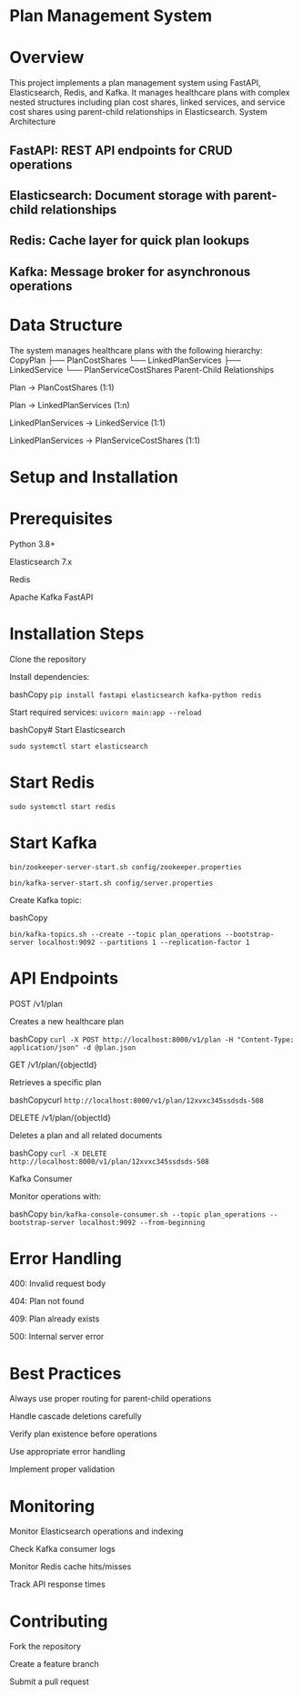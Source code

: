 





# Plan Management System
# Overview
This project implements a  plan management system using FastAPI, Elasticsearch, Redis, and Kafka. It manages healthcare plans with complex nested structures including plan cost shares, linked services, and service cost shares using parent-child relationships in Elasticsearch.
System Architecture

## FastAPI: REST API endpoints for CRUD operations

## Elasticsearch: Document storage with parent-child relationships

## Redis: Cache layer for quick plan lookups

## Kafka: Message broker for asynchronous operations


# Data Structure
The system manages healthcare plans with the following hierarchy:
CopyPlan 
├── PlanCostShares 
└── LinkedPlanServices 
    ├── LinkedService 
    └── PlanServiceCostShares 
Parent-Child Relationships

Plan → PlanCostShares (1:1)

Plan → LinkedPlanServices (1:n)

LinkedPlanServices → LinkedService (1:1)

LinkedPlanServices → PlanServiceCostShares (1:1)

# Setup and Installation
# Prerequisites

Python 3.8+

Elasticsearch 7.x

Redis


Apache Kafka
FastAPI

# Installation Steps

Clone the repository

Install dependencies:

bashCopy `pip install fastapi elasticsearch kafka-python redis`

Start required services: `uvicorn main:app --reload`

bashCopy# Start Elasticsearch

`sudo systemctl start elasticsearch`

# Start Redis

`sudo systemctl start redis`

# Start Kafka

`bin/zookeeper-server-start.sh config/zookeeper.properties`

`bin/kafka-server-start.sh config/server.properties`

Create Kafka topic:

bashCopy 

`bin/kafka-topics.sh --create --topic plan_operations --bootstrap-server localhost:9092 --partitions 1 --replication-factor 1`

# API Endpoints

POST /v1/plan

Creates a new healthcare plan

bashCopy `curl -X POST http://localhost:8000/v1/plan -H "Content-Type: application/json" -d @plan.json`

GET /v1/plan/{objectId}

Retrieves a specific plan

bashCopycurl `http://localhost:8000/v1/plan/12xvxc345ssdsds-508`

DELETE /v1/plan/{objectId}

Deletes a plan and all related documents

bashCopy `curl -X DELETE http://localhost:8000/v1/plan/12xvxc345ssdsds-508`

Kafka Consumer

Monitor operations with:

bashCopy `bin/kafka-console-consumer.sh --topic plan_operations --bootstrap-server localhost:9092 --from-beginning`

# Error Handling

400: Invalid request body

404: Plan not found

409: Plan already exists

500: Internal server error

# Best Practices

Always use proper routing for parent-child operations

Handle cascade deletions carefully

Verify plan existence before operations

Use appropriate error handling

Implement proper validation

# Monitoring

Monitor Elasticsearch operations and indexing

Check Kafka consumer logs

Monitor Redis cache hits/misses

Track API response times

# Contributing

Fork the repository

Create a feature branch

Submit a pull request
